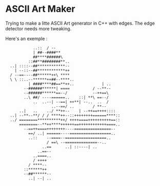 # ASCII Art Maker

Trying to make a litte ASCII Art generator in C++ with edges.
The edge detector needs more tweaking.

Here's an exemple :

                ..::  / --                                  
                | ##--####**                                
                ##****######\                               
              ::##**########**..                            
      ..| ::::--##************--                            
        | --::--##************++                            
      / --==----##******++\ ****                            
      \ \ ::..--******++##--****..                          
              | ####****##==**++..            | ..          
            --######******| ====          / --**--          
            --######******==--/           --++==\           
            ..\ ##/ ----======..    ::| **\ ==--/           
                ..  ..--| --==| ++**| --..  ..  /           
                        ..--==/ ..        / **--            
          ..|   ..    ../ **++--    | --++==++++::::        
      ..| --**--**/ / / ****++--::++++++++======****::      
      ../ ========**********++/ ++++====++++++++++==::      
          ========--**++****++++++==++++++++++++====..      
            --==++====++++++++----================--        
              ==/ ..| ======----==================..        
              ..::    --====--==================..          
                      / ==\ --==============--..            
                    ..==      ..| ::----| ..                
                  ..==--                                    
                ..====..                                    
                / ++++                                      
              / ****--                                      
            ::******++                                      
            --##******--                                    
              ..| --| ..                                    
              
